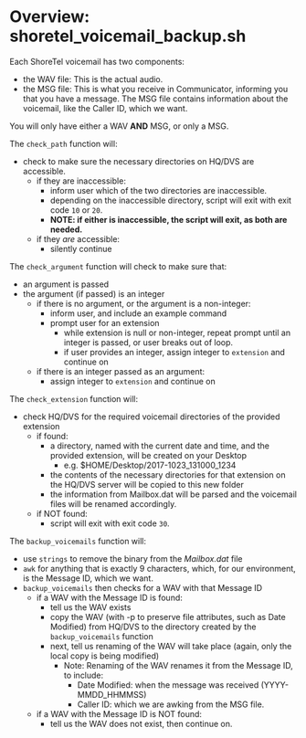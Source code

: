 # Overview: shoretel_voicemail_backup.sh
Each ShoreTel voicemail has two components:
- the WAV file: This is the actual audio.
- the MSG file: This is what you receive in Communicator, informing you that you have a message. The MSG file contains information about the voicemail, like the Caller ID, which we want.

You will only have either a WAV **AND** MSG, or only a MSG.

The `check_path` function will:
- check to make sure the necessary directories on HQ/DVS are accessible.
  - if they are inaccessible:
    - inform user which of the two directories are inaccessible.
    - depending on the inaccessible directory, script will exit with exit code `10` or `20`.
    - **NOTE: if either is inaccessible, the script will exit, as both are needed.**
  - if they _are_ accessible:
    - silently continue

The `check_argument` function will check to make sure that:
- an argument is passed
- the argument (if passed) is an integer
  - if there is no argument, or the argument is a non-integer:
    - inform user, and include an example command
    - prompt user for an extension
      - while extension is null or non-integer, repeat prompt until an integer is passed, or user breaks out of loop.
      - if user provides an integer, assign integer to `extension` and continue on
  - if there is an integer passed as an argument:
    - assign integer to `extension` and continue on

The `check_extension` function will:
- check HQ/DVS for the required voicemail directories of the provided extension
  - if found:
    - a directory, named with the current date and time, and the provided extension, will be created on your Desktop
      - e.g. $HOME/Desktop/2017-1023_131000_1234
    - the contents of the necessary directories for that extension on the HQ/DVS server will be copied to this new folder
    - the information from Mailbox.dat will be parsed and the voicemail files will be renamed accordingly.
  - if NOT found:
    - script will exit with exit code `30`.

The `backup_voicemails` function will:
- use `strings` to remove the binary from the _Mailbox.dat_ file
- `awk` for anything that is exactly 9 characters, which, for our environment, is the Message ID, which we want.
- `backup_voicemails` then checks for a WAV with that Message ID
  - if a WAV with the Message ID is found:
    - tell us the WAV exists
    - copy the WAV (with -p to preserve file attributes, such as Date Modified) from HQ/DVS to the directory created by the `backup_voicemails` function
    - next, tell us renaming of the WAV will take place (again, only the local copy is being modified)
      - Note: Renaming of the WAV renames it from the Message ID, to include:
        - Date Modified: when the message was received (YYYY-MMDD_HHMMSS)
        - Caller ID: which we are awking from the MSG file.
  - if a WAV with the Message ID is NOT found:
    - tell us the WAV does not exist, then continue on.
